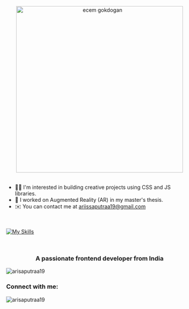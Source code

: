 <div align="center">
  <img src="https://media.giphy.com/media/LMcB8XospGZO8UQq87/giphy.gif" width="450" alt="ecem gokdogan" />
</div>

<br>

- :woman_technologist: I'm interested in building creative projects using CSS and JS libraries.
- :iphone: I worked on Augmented Reality (AR) in my master's thesis.
- :envelope: You can contact me at ariissaputraa19@gmail.com

<br>

[![My Skills](https://skillicons.dev/icons?i=html,css,js,react,tailwind,bootstrap,git,github,svg,figma,md,vscode,codepen,netlify)](https://skillicons.dev) 

<br>

<h3 align="center">A passionate frontend developer from India</h3>

<p align="left"> <img src="https://komarev.com/ghpvc/?username=arisaputraa19&label=Profile%20views&color=0e75b6&style=flat" alt="arisaputraa19" /> </p>

<h3 align="left">Connect with me:</h3>
<p align="left">
</p>

<p><img align="center" src="https://github-readme-stats.vercel.app/api/top-langs?username=arisaputraa19&show_icons=true&locale=en&layout=compact" alt="arisaputraa19" /></p>
